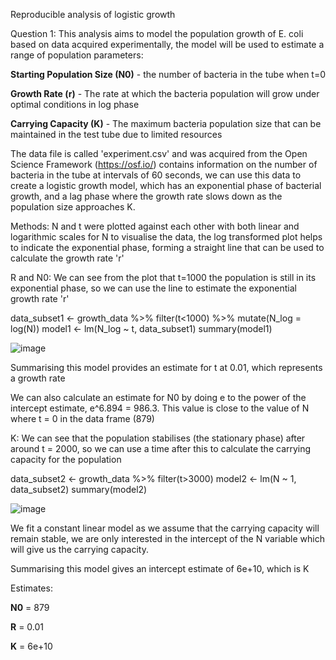Reproducible analysis of logistic growth


Question 1:
This analysis aims to model the population growth of E. coli based on data acquired experimentally, the model will be used to estimate a range of population parameters:

**Starting Population Size (N0)** - the number of bacteria in the tube when t=0

**Growth Rate (r)** - The rate at which the bacteria population will grow under optimal conditions in log phase

**Carrying Capacity (K)** - The maximum bacteria population size that can be maintained in the test tube due to limited resources

The data file is called 'experiment.csv' and was acquired from the Open Science Framework (https://osf.io/) contains information on the number of bacteria in the tube at intervals of 60 seconds, we can use this data to create a logistic growth model, which has an exponential phase of bacterial growth, and a lag phase where the growth rate slows down as the population size approaches K.

Methods:
N and t were plotted against each other with both linear and logarithmic scales for N to visualise the data, the log transformed plot helps to indicate the exponential phase, forming a straight line that can be used to calculate the growth rate 'r'

R and N0:
We can see from the plot that t=1000 the population is still in its exponential phase, so we can use the line to estimate the exponential growth rate 'r'

data_subset1 <- growth_data %>% filter(t<1000) %>% mutate(N_log = log(N))
model1 <- lm(N_log ~ t, data_subset1)
summary(model1)

![image](https://github.com/user-attachments/assets/8eb42aff-c56d-49a9-adad-4dc8f1c344bb)

Summarising this model provides an estimate for t at 0.01, which represents a growth rate

We can also calculate an estimate for N0 by doing e to the power of the intercept estimate, e^6.894 = 986.3. This value is close to the value of N where t = 0 in the data frame (879)

K:
We can see that the population stabilises (the stationary phase) after around t = 2000, so we can use a time after this to calculate the carrying capacity for the population

data_subset2 <- growth_data %>% filter(t>3000)
model2 <- lm(N ~ 1, data_subset2)
summary(model2)

![image](https://github.com/user-attachments/assets/a7b30f56-b357-4618-894e-746a636756ea)

We fit a constant linear model as we assume that the carrying capacity will remain stable, we are only interested in the intercept of the N variable which will give us the carrying capacity. 

Summarising this model gives an intercept estimate of 6e+10, which is K

Estimates:

**N0** = 879

**R** = 0.01

**K** = 6e+10

